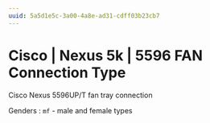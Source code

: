 ```yaml
---
uuid: 5a5d1e5c-3a00-4a8e-ad31-cdff03b23cb7
---
```

# Cisco | Nexus 5k | 5596 FAN Connection Type

Cisco Nexus 5596UP/T fan tray connection

Genders
: `mf` - male and female types
